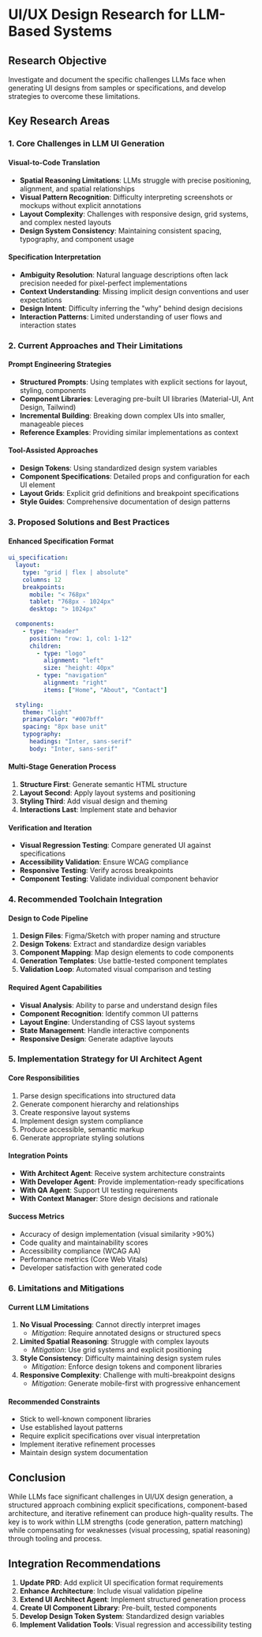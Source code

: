 # UI/UX Design Research for LLM-Based Systems

## Research Objective
Investigate and document the specific challenges LLMs face when generating UI designs from samples or specifications, and develop strategies to overcome these limitations.

## Key Research Areas

### 1. Core Challenges in LLM UI Generation

#### Visual-to-Code Translation
- **Spatial Reasoning Limitations**: LLMs struggle with precise positioning, alignment, and spatial relationships
- **Visual Pattern Recognition**: Difficulty interpreting screenshots or mockups without explicit annotations
- **Layout Complexity**: Challenges with responsive design, grid systems, and complex nested layouts
- **Design System Consistency**: Maintaining consistent spacing, typography, and component usage

#### Specification Interpretation
- **Ambiguity Resolution**: Natural language descriptions often lack precision needed for pixel-perfect implementations
- **Context Understanding**: Missing implicit design conventions and user expectations
- **Design Intent**: Difficulty inferring the "why" behind design decisions
- **Interaction Patterns**: Limited understanding of user flows and interaction states

### 2. Current Approaches and Their Limitations

#### Prompt Engineering Strategies
- **Structured Prompts**: Using templates with explicit sections for layout, styling, components
- **Component Libraries**: Leveraging pre-built UI libraries (Material-UI, Ant Design, Tailwind)
- **Incremental Building**: Breaking down complex UIs into smaller, manageable pieces
- **Reference Examples**: Providing similar implementations as context

#### Tool-Assisted Approaches
- **Design Tokens**: Using standardized design system variables
- **Component Specifications**: Detailed props and configuration for each UI element
- **Layout Grids**: Explicit grid definitions and breakpoint specifications
- **Style Guides**: Comprehensive documentation of design patterns

### 3. Proposed Solutions and Best Practices

#### Enhanced Specification Format
```yaml
ui_specification:
  layout:
    type: "grid | flex | absolute"
    columns: 12
    breakpoints:
      mobile: "< 768px"
      tablet: "768px - 1024px"
      desktop: "> 1024px"
  
  components:
    - type: "header"
      position: "row: 1, col: 1-12"
      children:
        - type: "logo"
          alignment: "left"
          size: "height: 40px"
        - type: "navigation"
          alignment: "right"
          items: ["Home", "About", "Contact"]
  
  styling:
    theme: "light"
    primaryColor: "#007bff"
    spacing: "8px base unit"
    typography:
      headings: "Inter, sans-serif"
      body: "Inter, sans-serif"
```

#### Multi-Stage Generation Process
1. **Structure First**: Generate semantic HTML structure
2. **Layout Second**: Apply layout systems and positioning
3. **Styling Third**: Add visual design and theming
4. **Interactions Last**: Implement state and behavior

#### Verification and Iteration
- **Visual Regression Testing**: Compare generated UI against specifications
- **Accessibility Validation**: Ensure WCAG compliance
- **Responsive Testing**: Verify across breakpoints
- **Component Testing**: Validate individual component behavior

### 4. Recommended Toolchain Integration

#### Design to Code Pipeline
1. **Design Files**: Figma/Sketch with proper naming and structure
2. **Design Tokens**: Extract and standardize design variables
3. **Component Mapping**: Map design elements to code components
4. **Generation Templates**: Use battle-tested component templates
5. **Validation Loop**: Automated visual comparison and testing

#### Required Agent Capabilities
- **Visual Analysis**: Ability to parse and understand design files
- **Component Recognition**: Identify common UI patterns
- **Layout Engine**: Understanding of CSS layout systems
- **State Management**: Handle interactive components
- **Responsive Design**: Generate adaptive layouts

### 5. Implementation Strategy for UI Architect Agent

#### Core Responsibilities
1. Parse design specifications into structured data
2. Generate component hierarchy and relationships
3. Create responsive layout systems
4. Implement design system compliance
5. Produce accessible, semantic markup
6. Generate appropriate styling solutions

#### Integration Points
- **With Architect Agent**: Receive system architecture constraints
- **With Developer Agent**: Provide implementation-ready specifications
- **With QA Agent**: Support UI testing requirements
- **With Context Manager**: Store design decisions and rationale

#### Success Metrics
- Accuracy of design implementation (visual similarity >90%)
- Code quality and maintainability scores
- Accessibility compliance (WCAG AA)
- Performance metrics (Core Web Vitals)
- Developer satisfaction with generated code

### 6. Limitations and Mitigations

#### Current LLM Limitations
1. **No Visual Processing**: Cannot directly interpret images
   - *Mitigation*: Require annotated designs or structured specs
2. **Limited Spatial Reasoning**: Struggle with complex layouts
   - *Mitigation*: Use grid systems and explicit positioning
3. **Style Consistency**: Difficulty maintaining design system rules
   - *Mitigation*: Enforce design tokens and component libraries
4. **Responsive Complexity**: Challenge with multi-breakpoint designs
   - *Mitigation*: Generate mobile-first with progressive enhancement

#### Recommended Constraints
- Stick to well-known component libraries
- Use established layout patterns
- Require explicit specifications over visual interpretation
- Implement iterative refinement processes
- Maintain design system documentation

## Conclusion

While LLMs face significant challenges in UI/UX design generation, a structured approach combining explicit specifications, component-based architecture, and iterative refinement can produce high-quality results. The key is to work within LLM strengths (code generation, pattern matching) while compensating for weaknesses (visual processing, spatial reasoning) through tooling and process.

## Integration Recommendations

1. **Update PRD**: Add explicit UI specification format requirements
2. **Enhance Architecture**: Include visual validation pipeline
3. **Extend UI Architect Agent**: Implement structured generation process
4. **Create UI Component Library**: Pre-built, tested components
5. **Develop Design Token System**: Standardized design variables
6. **Implement Validation Tools**: Visual regression and accessibility testing